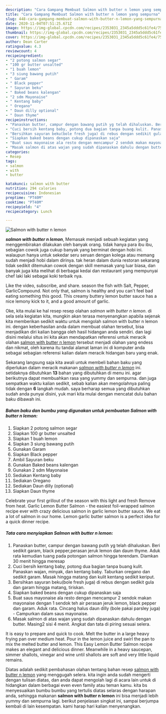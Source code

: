 ```yaml
---
description: "Cara Gampang Membuat Salmon with butter n lemon yang sempurna"
title: "Cara Gampang Membuat Salmon with butter n lemon yang sempurna"
slug: 448-cara-gampang-membuat-salmon-with-butter-n-lemon-yang-sempurna
date: 2020-11-04T07:51:25.671Z
image: https://img-global.cpcdn.com/recipes/2353031_2345a5ddd5c61fe4/751x532cq70/salmon-with-butter-n-lemon-foto-resep-utama.jpg
thumbnail: https://img-global.cpcdn.com/recipes/2353031_2345a5ddd5c61fe4/751x532cq70/salmon-with-butter-n-lemon-foto-resep-utama.jpg
cover: https://img-global.cpcdn.com/recipes/2353031_2345a5ddd5c61fe4/751x532cq70/salmon-with-butter-n-lemon-foto-resep-utama.jpg
author: Dean Carter
ratingvalue: 4.3
reviewcount: 4
recipeingredient:
- "2 potong salmon segar"
- "100 gr butter unsalted"
- "1 buah lemon"
- "3 siung bawang putih"
- " Garam"
- " Black pepper"
- " Sayuran beku"
- " Baked beans kalengan"
- "2 sdm Mayonaise"
- " Kentang baby"
- " Oregano"
- " Daun dilly optional"
- " Daun thyme"
recipeinstructions:
- "Panaskan butter, campur dengan bawang putih yg telah dihaluskan. Beri sedikit garam, black pepper,perasan jeruk lemon dan daum thyme. Aduk rata kemudian tuang pada potongan salmon hingga terendam. Diamkan 30 menit hingga meresap"
- "Cuci bersih kentang baby, potong dua bagian tanpa buang kulit. Panaskan wajan, minyak, dan kentang baby. Taburkan oregano dan sedikit garam. Masak hingga matang dan kulit kentang sedikit keriput."
- "Bersihkan sayuran beku(bole fresh juga) di rebus dengan sedikit gula dan garam hingga matang, tiriskan."
- "Siapkan baked beans dengan cukup dipanaskan saja"
- "Buat saus mayonaise ala resto dengan mencampur 2 sendok makan mayonaise dengan 1 sendok teh air perasan jeruk lemon, black pepper dan garam. Aduk rata. Cincang halus daun dilly (bole pakai parsley juga)  Campurkan dalam saus mayonaise."
- "Masak salmon di atas wajan yang sudah dipanaskan dahulu dengan butter. Masing2 sisi 4 menit. Angkat dan tata di piring sesuai selera."
categories:
- Resep
tags:
- salmon
- with
- butter

katakunci: salmon with butter 
nutrition: 294 calories
recipecuisine: Indonesian
preptime: "PT40M"
cooktime: "PT40M"
recipeyield: "4"
recipecategory: Lunch

---
```



![Salmon with butter n lemon](https://img-global.cpcdn.com/recipes/2353031_2345a5ddd5c61fe4/751x532cq70/salmon-with-butter-n-lemon-foto-resep-utama.jpg)

<b><i>salmon with butter n lemon</i></b>, Memasak menjadi sebuah kegiatan yang menggembirakan dilakukan oleh banyak orang. tidak hanya para ibu ibu, sebagian cowok juga cukup banyak yang berminat dengan hobi ini. walaupun hanya untuk sekedar seru seruan dengan kolega atau memang sudah menjadi hobi dalam dirinya. tak heran dalam dunia restoran sekarang tidak sedikit ditemukan cowok dengan skill memasak yang luar biasa, dan banyak juga kita melihat di berbagai kedai dan restaurant yang mempunyai chef laki laki sebagai koki terbaik nya.

Like the video, subscribe, and share. season the fish with Salt, Pepper, GarlicCompound. Not only that, salmon is healthy and you can&#39;t feel bad eating something this good. This creamy buttery lemon butter sauce has a nice lemony kick to it, and a good amount of garlic.

Oke, kita mulai ke hal resep resep olahan <i>salmon with butter n lemon</i>. di sela sela kegiatan kita, mungkin akan terasa menyenangkan apabila sejenak kita memberikan sedikit waktu untuk mengolah salmon with butter n lemon ini. dengan keberhasilan anda dalam membuat olahan tersebut, bisa menjadikan diri kalian bangga oleh hasil hidangan anda sendiri. dan lagi disini melalui situs ini kita akan mendapatkan referensi untuk meracik olahan <u>salmon with butter n lemon</u> tersebut menjadi olahan yang endess dan nikmat, oleh karena itu tandai alamat laman ini di komputer anda sebagai sebagian referensi kalian dalam meracik hidangan baru yang enak.


Sekarang langsung saja kita awali untuk membeli bahan baku yang diperlukan dalam meracik makanan <u><i>salmon with butter n lemon</i></u> ini. setidaknya dibutuhkan <b>13</b> bahan yang dibutuhkan di menu ini. agar berikutnya dapat membuahkan rasa yang yummy dan sempurna. dan juga sempatkan waktu kalian sedikit, sebab kalian akan mengolahnya paling tidak dengan <b>6</b> langkah mudah. saya berharap semua yang dibutuhkan sudah anda punyai disini, yuk mari kita mulai dengan mencatat dulu bahan baku dibawah ini.

<!--inarticleads1-->

##### Bahan baku dan bumbu yang digunakan untuk pembuatan Salmon with butter n lemon:

1. Siapkan 2 potong salmon segar
1. Siapkan 100 gr butter unsalted
1. Siapkan 1 buah lemon
1. Siapkan 3 siung bawang putih
1. Gunakan  Garam
1. Siapkan  Black pepper
1. Ambil  Sayuran beku
1. Gunakan  Baked beans kalengan
1. Gunakan 2 sdm Mayonaise
1. Sediakan  Kentang baby
1. Sediakan  Oregano
1. Sediakan  Daun dilly (optional)
1. Siapkan  Daun thyme


Celebrate your first grillout of the season with this light and fresh Remove from heat. Garlic Lemon Butter Salmon - the easiest foil-wrapped salmon recipe ever with crazy delicious salmon in garlic lemon butter sauce. We eat a lot of salmon in our home. Lemon garlic butter salmon is a perfect idea for a quick dinner recipe. 

<!--inarticleads2-->

##### Tata cara menyiapkan Salmon with butter n lemon:

1. Panaskan butter, campur dengan bawang putih yg telah dihaluskan. Beri sedikit garam, black pepper,perasan jeruk lemon dan daum thyme. Aduk rata kemudian tuang pada potongan salmon hingga terendam. Diamkan 30 menit hingga meresap
1. Cuci bersih kentang baby, potong dua bagian tanpa buang kulit. Panaskan wajan, minyak, dan kentang baby. Taburkan oregano dan sedikit garam. Masak hingga matang dan kulit kentang sedikit keriput.
1. Bersihkan sayuran beku(bole fresh juga) di rebus dengan sedikit gula dan garam hingga matang, tiriskan.
1. Siapkan baked beans dengan cukup dipanaskan saja
1. Buat saus mayonaise ala resto dengan mencampur 2 sendok makan mayonaise dengan 1 sendok teh air perasan jeruk lemon, black pepper dan garam. Aduk rata. Cincang halus daun dilly (bole pakai parsley juga) -  Campurkan dalam saus mayonaise.
1. Masak salmon di atas wajan yang sudah dipanaskan dahulu dengan butter. Masing2 sisi 4 menit. Angkat dan tata di piring sesuai selera.


It is easy to prepare and quick to cook. Melt the butter in a large heavy frying pan over medium heat. Pour in the lemon juice and swirl the pan to mix the melted butter and lemon. This Easy Lemon Butter Salmon recipe makes an elegant and delicious dinner. Meanwhile in a heavy saucepan, simmer shallots, vinegar and wine until shallots are soft and very little liquid remains. 

Diatas adalah sedikit pembahasan olahan tentang bahan resep <u>salmon with butter n lemon</u> yang menggugah selera. kita ingin anda sudah mengerti dengan tulisan diatas, dan anda dapat mengolah lagi di acara lain untuk di hidangkan dalam berbagai even even family atau teman kamu. kita bs menyesuaikan bumbu bumbu yang tertulis diatas selaras dengan harapan anda, sehingga makanan <b>salmon with butter n lemon</b> ini bisa menjadi lebih yummy dan sempurna lagi. berikut penjelasan singkat ini, sampai berjumpa kembali di lain kesempatan. kami harap hari kalian menyenangkan.
